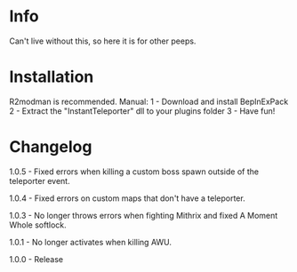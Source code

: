 # Info
Can't live without this, so here it is for other peeps.

# Installation
R2modman is recommended. 
Manual:
1 - Download and install BepInExPack
2 - Extract the "InstantTeleporter" dll to your plugins folder
3 - Have fun!

# Changelog
1.0.5 - Fixed errors when killing a custom boss spawn outside of the teleporter event.

1.0.4 - Fixed errors on custom maps that don't have a teleporter.

1.0.3 - No longer throws errors when fighting Mithrix and fixed A Moment Whole softlock. 

1.0.1 - No longer activates when killing AWU.

1.0.0 - Release